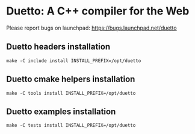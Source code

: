 Duetto: A C++ compiler for the Web
==================================

Please report bugs on launchpad:
https://bugs.launchpad.net/duetto

Duetto headers installation
--------------------------

```
make -C include install INSTALL_PREFIX=/opt/duetto
```

Duetto cmake helpers installation
---------------------------------

```
make -C tools install INSTALL_PREFIX=/opt/duetto
```

Duetto examples installation
----------------------------

```
make -C tests install INSTALL_PREFIX=/opt/duetto
```
